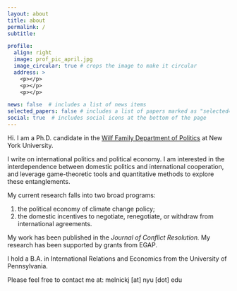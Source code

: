 ```yaml
---
layout: about
title: about
permalink: /
subtitle:

profile:
  align: right
  image: prof_pic_april.jpg
  image_circular: true # crops the image to make it circular
  address: >
    <p></p>
    <p></p>
    <p></p>

news: false  # includes a list of news items
selected_papers: false # includes a list of papers marked as "selected={true}"
social: true  # includes social icons at the bottom of the page
---
```


Hi. I am a Ph.D. candidate in the [Wilf Family Department of Politics](https://as.nyu.edu/departments/politics.html) at New York University. 

I write on international politics and political economy. I am interested in the interdependence between domestic politics and international cooperation, and leverage game-theoretic tools and quantitative methods to explore these entanglements.  

My current research falls into two broad programs:
1. the political economy of climate change policy;
2. the domestic incentives to negotiate, renegotiate, or withdraw from international agreements.

My work has been published in the _Journal of Conflict Resolution._ My research has been supported by grants from EGAP.

I hold a B.A. in International Relations and Economics from the University of Pennsylvania.

Please feel free to contact me at: melnickj [at] nyu [dot] edu
